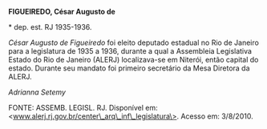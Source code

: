 **FIGUEIREDO, César Augusto de**

\* dep. est. RJ 1935-1936.

*César Augusto de Figueiredo* foi eleito deputado estadual no Rio de
Janeiro para a legislatura de 1935 a 1936, durante a qual a Assembleia
Legislativa Estado do Rio de Janeiro (ALERJ) localizava-se em Niterói,
então capital do estado. Durante seu mandato foi primeiro secretário da
Mesa Diretora da ALERJ.

*Adrianna Setemy*

FONTE: ASSEMB. LEGISL. RJ. Disponível em:
\<www.alerj.rj.gov.br/center\_arq\_inf\_legislatura\>. Acesso em:
3/8/2010.
